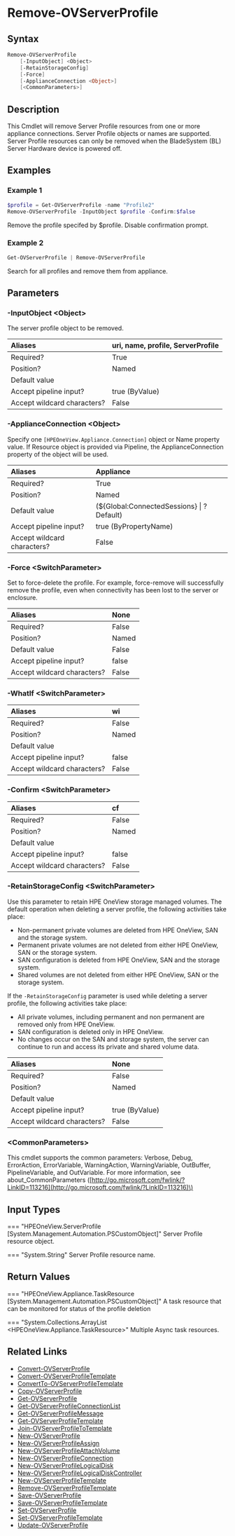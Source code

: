 ﻿---
description: Delete Server Profile Resource(s).
---

# Remove-OVServerProfile

## Syntax

```powershell
Remove-OVServerProfile
    [-InputObject] <Object>
    [-RetainStorageConfig]
    [-Force]
    [-ApplianceConnection <Object>]
    [<CommonParameters>]
```

## Description

This Cmdlet will remove Server Profile resources from one or more appliance connections.  Server Profile objects or names are supported.  Server Profile resources can only be removed when the BladeSystem (BL) Server Hardware device is powered off.

## Examples

###  Example 1 

```powershell
$profile = Get-OVServerProfile -name "Profile2"
Remove-OVServerProfile -InputObject $profile -Confirm:$false
```

Remove the profile specifed by $profile. Disable confirmation prompt.

###  Example 2 

```powershell
Get-OVServerProfile | Remove-OVServerProfile
```

Search for all profiles and remove them from appliance.

## Parameters

### -InputObject &lt;Object&gt;

The server profile object to be removed.

| Aliases | uri, name, profile, ServerProfile |
| :--- | :--- |
| Required? | True |
| Position? | Named |
| Default value |  |
| Accept pipeline input? | true (ByValue) |
| Accept wildcard characters? | False |

### -ApplianceConnection &lt;Object&gt;

Specify one `[HPEOneView.Appliance.Connection]` object or Name property value. If Resource object is provided via Pipeline, the ApplianceConnection property of the object will be used.

| Aliases | Appliance |
| :--- | :--- |
| Required? | True |
| Position? | Named |
| Default value | (${Global:ConnectedSessions} &vert; ? Default) |
| Accept pipeline input? | true (ByPropertyName) |
| Accept wildcard characters? | False |

### -Force &lt;SwitchParameter&gt;

Set to force-delete the profile.  For example, force-remove will successfully remove the profile, even when connectivity has been lost to the server or enclosure.

| Aliases | None |
| :--- | :--- |
| Required? | False |
| Position? | Named |
| Default value | False |
| Accept pipeline input? | false |
| Accept wildcard characters? | False |

### -WhatIf &lt;SwitchParameter&gt;



| Aliases | wi |
| :--- | :--- |
| Required? | False |
| Position? | Named |
| Default value |  |
| Accept pipeline input? | false |
| Accept wildcard characters? | False |

### -Confirm &lt;SwitchParameter&gt;



| Aliases | cf |
| :--- | :--- |
| Required? | False |
| Position? | Named |
| Default value |  |
| Accept pipeline input? | false |
| Accept wildcard characters? | False |

### -RetainStorageConfig &lt;SwitchParameter&gt;

Use this parameter to retain HPE OneView storage managed volumes.  The default operation when deleting a server profile, the following activities take place:

*  Non-permanent private volumes are deleted from HPE OneView, SAN and the storage system.
*  Permanent private volumes are not deleted from either HPE OneView, SAN or the storage system.
*  SAN configuration is deleted from HPE OneView, SAN and the storage system.
*  Shared volumes are not deleted from either HPE OneView, SAN or the storage system.

If the `-RetainStorageConfig` parameter is used while deleting a server profile, the following activities take place:

* All private volumes, including permanent and non permanent are removed only from HPE OneView.
* SAN configuration is deleted only in HPE OneView.
* No changes occur on the SAN and storage system, the server can continue to run and access its private and shared volume data.

| Aliases | None |
| :--- | :--- |
| Required? | False |
| Position? | Named |
| Default value |  |
| Accept pipeline input? | true (ByValue) |
| Accept wildcard characters? | False |

### &lt;CommonParameters&gt;

This cmdlet supports the common parameters: Verbose, Debug, ErrorAction, ErrorVariable, WarningAction, WarningVariable, OutBuffer, PipelineVariable, and OutVariable. For more information, see about\_CommonParameters \([http://go.microsoft.com/fwlink/?LinkID=113216](http://go.microsoft.com/fwlink/?LinkID=113216)\)

## Input Types

=== "HPEOneView.ServerProfile [System.Management.Automation.PSCustomObject]"
    Server Profile resource object.
    

=== "System.String"
    Server Profile resource name.
    

## Return Values

=== "HPEOneView.Appliance.TaskResource [System.Management.Automation.PSCustomObject]"
    A task resource that can be monitored for status of the profile deletion
    

=== "System.Collections.ArrayList <HPEOneView.Appliance.TaskResource>"
    Multiple Async task resources.
    

## Related Links

* [Convert-OVServerProfile](convert-ovserverprofile.md)
* [Convert-OVServerProfileTemplate](convert-ovserverprofiletemplate.md)
* [ConvertTo-OVServerProfileTemplate](convertto-ovserverprofiletemplate.md)
* [Copy-OVServerProfile](copy-ovserverprofile.md)
* [Get-OVServerProfile](get-ovserverprofile.md)
* [Get-OVServerProfileConnectionList](get-ovserverprofileconnectionlist.md)
* [Get-OVServerProfileMessage](get-ovserverprofilemessage.md)
* [Get-OVServerProfileTemplate](get-ovserverprofiletemplate.md)
* [Join-OVServerProfileToTemplate](join-ovserverprofiletotemplate.md)
* [New-OVServerProfile](new-ovserverprofile.md)
* [New-OVServerProfileAssign](new-ovserverprofileassign.md)
* [New-OVServerProfileAttachVolume](new-ovserverprofileattachvolume.md)
* [New-OVServerProfileConnection](new-ovserverprofileconnection.md)
* [New-OVServerProfileLogicalDisk](new-ovserverprofilelogicaldisk.md)
* [New-OVServerProfileLogicalDiskController](new-ovserverprofilelogicaldiskcontroller.md)
* [New-OVServerProfileTemplate](new-ovserverprofiletemplate.md)
* [Remove-OVServerProfileTemplate](remove-ovserverprofiletemplate.md)
* [Save-OVServerProfile](save-ovserverprofile.md)
* [Save-OVServerProfileTemplate](save-ovserverprofiletemplate.md)
* [Set-OVServerProfile](set-ovserverprofile.md)
* [Set-OVServerProfileTemplate](set-ovserverprofiletemplate.md)
* [Update-OVServerProfile](update-ovserverprofile.md)
